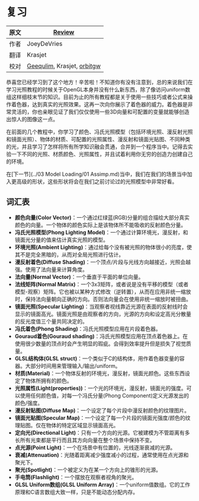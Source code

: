 # 复习

原文     | [Review](http://learnopengl.com/#!Lighting/Review)
      ---|---
作者     | JoeyDeVries
翻译     | Krasjet
校对     | [Geequlim](http://geequlim.com), Krasjet, [orbitgw](https://github.com/orbitgw/)

恭喜您已经学习到了这个地方！辛苦啦！不知道你有没有注意到，总的来说我们在学习光照教程的时候关于OpenGL本身并没有什么新东西，除了像访问uniform数组这样细枝末节的知识。目前为止的所有教程都是关于使用一些技巧或者公式来操作着色器，达到真实的光照效果。这再一次向你展示了着色器的威力。着色器是非常灵活的，你也亲眼见证了我们仅仅使用一些3D向量和可配置的变量就能够创造出惊人的图像这一点。

在前面的几个教程中，你学习了颜色、冯氏光照模型（包括环境光照、漫反射光照和镜面光照）、物体的材质、可配置的光照属性、漫反射和镜面光贴图、不同种类的光，并且学习了怎样将所有所学知识融会贯通，合并到一个程序当中。记得去实验一下不同的光照、材质颜色、光照属性，并且试着利用你无穷的创造力创建自己的环境。

在[下一节](../03 Model Loading/01 Assimp.md)当中，我们在我们的场景当中加入更高级的形状，这些形状将会在我们之前讨论过的光照模型中非常好看。

## 词汇表

- **颜色向量(Color Vector)**：一个通过红绿蓝(RGB)分量的组合描绘大部分真实颜色的向量。一个物体的颜色实际上是该物体所不能吸收的反射颜色分量。
- **冯氏光照模型(Phong Lighting Model)**：一个通过计算环境光，漫反射，和镜面光分量的值来估计真实光照的模型。
- **环境光照(Ambient Lighting)**：通过给每个没有被光照的物体很小的亮度，使其不是完全黑暗的，从而对全局光照进行估计。
- **漫反射着色(Diffuse Shading)**：一个顶点/片段与光线方向越接近，光照会越强。使用了法向量来计算角度。
- **法向量(Normal Vector)**：一个垂直于平面的单位向量。
- **法线矩阵(Normal Matrix)**：一个3x3矩阵，或者说是没有平移的模型（或者模型-观察）矩阵。它也被以某种方式修改（逆转置），从而在应用非统一缩放时，保持法向量朝向正确的方向。否则法向量会在使用非统一缩放时被扭曲。
- **镜面光照(Specular Lighting)**：当观察者视线靠近光源在表面的反射线时会显示的镜面高光。镜面光照是由观察者的方向，光源的方向和设定高光分散量的反光度值三个量共同决定的。
- **冯氏着色(Phong Shading)**：冯氏光照模型应用在片段着色器。
- **Gouraud着色(Gouraud shading)**：冯氏光照模型应用在顶点着色器上。在使用很少数量的顶点时会产生明显的瑕疵。会得到效率提升但是损失了视觉质量。
- **GLSL结构体(GLSL struct)**：一个类似于C的结构体，用作着色器变量的容器。大部分时间用来管理输入/输出/uniform。
- **材质(Material)**：一个物体反射的环境光，漫反射，镜面光颜色。这些东西设定了物体所拥有的颜色。
- **光照属性(Light(properties))**：一个光的环境光，漫反射，镜面光的强度。可以使用任何颜色值，对每一个冯氏分量(Phong Component)定义光源发出的颜色/强度。
- **漫反射贴图(Diffuse Map)**：一个设定了每个片段中漫反射颜色的纹理图片。
- **镜面光贴图(Specular Map)**：一个设定了每一个片段的镜面光强度/颜色的纹理贴图。仅在物体的特定区域显示镜面高光。
- **定向光(Directional Light)**：只有一个方向的光源。它被建模为不管距离有多长所有光束都是平行而且其方向向量在整个场景中保持不变。
- **点光源(Point Light)**：一个在场景中有位置的，光线逐渐衰减的光源。
- **衰减(Attenuation)**：光随着距离减少强度减小的过程，通常使用在点光源和聚光下。
- **聚光(Spotlight)**：一个被定义为在某一个方向上的锥形的光源。
- **手电筒(Flashlight)**：一个摆放在观察者视角的聚光。
- **GLSL Uniform数组(GLSL Uniform Array)**：一个uniform值数组。它的工作原理和C语言数组大致一样，只是不能动态分配内存。
